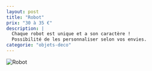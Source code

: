 ```yaml
---
layout: post
title: "Robot"
prix: "30 à 35 €"
description: |
  Chaque robot est unique et a son caractère !
  Possibilité de les personnaliser selon vos envies.
categorie: "objets-deco"
---
```

![Robot]({{site.baseurl}}/assets/img/posts/Robot.jpg)
